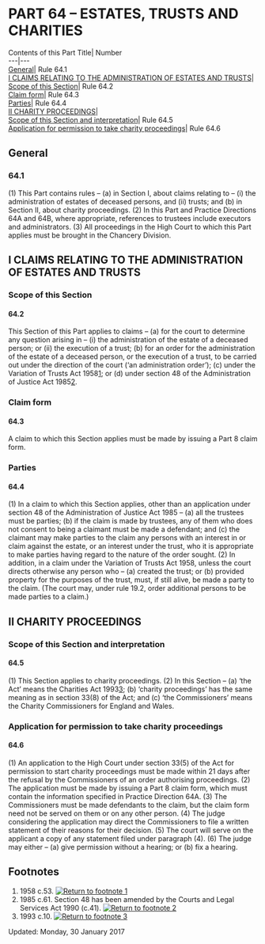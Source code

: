 # PART 64 – ESTATES, TRUSTS AND CHARITIES
Contents of this Part 
Title| Number  
---|---  
[General](https://www.justice.gov.uk/courts/procedure-rules/civil/rules/part64#IDA5RNCC)| Rule 64.1  
[I CLAIMS RELATING TO THE ADMINISTRATION OF ESTATES AND TRUSTS](https://www.justice.gov.uk/courts/procedure-rules/civil/rules/part64#IDAXUNCC)|   
[Scope of this Section](https://www.justice.gov.uk/courts/procedure-rules/civil/rules/part64#IDA4UNCC)| Rule 64.2  
[Claim form](https://www.justice.gov.uk/courts/procedure-rules/civil/rules/part64#IDA0XNCC)| Rule 64.3  
[Parties](https://www.justice.gov.uk/courts/procedure-rules/civil/rules/part64#IDARA0HC)| Rule 64.4  
[II CHARITY PROCEEDINGS](https://www.justice.gov.uk/courts/procedure-rules/civil/rules/part64#IDASD0HC)|   
[Scope of this Section and interpretation](https://www.justice.gov.uk/courts/procedure-rules/civil/rules/part64#IDAZD0HC)| Rule 64.5  
[Application for permission to take charity proceedings](https://www.justice.gov.uk/courts/procedure-rules/civil/rules/part64#IDA2F0HC)| Rule 64.6  
## General
### 64.1
(1) This Part contains rules –
(a) in Section I, about claims relating to –
(i) the administration of estates of deceased persons, and
(ii) trusts; and
(b) in Section II, about charity proceedings.
(2) In this Part and Practice Directions 64A and 64B, where appropriate, references to trustees include executors and administrators.
(3) All proceedings in the High Court to which this Part applies must be brought in the Chancery Division.
## I CLAIMS RELATING TO THE ADMINISTRATION OF ESTATES AND TRUSTS
### Scope of this Section
#### 64.2
This Section of this Part applies to claims –
(a) for the court to determine any question arising in –
(i) the administration of the estate of a deceased person; or
(ii) the execution of a trust;
(b) for an order for the administration of the estate of a deceased person, or the execution of a trust, to be carried out under the direction of the court (‘an administration order’);
(c) under the Variation of Trusts Act 1958[1](https://www.justice.gov.uk/courts/procedure-rules/civil/rules/part64#f1001); or
(d) under section 48 of the Administration of Justice Act 1985[2](https://www.justice.gov.uk/courts/procedure-rules/civil/rules/part64#f1002).
### Claim form
#### 64.3
A claim to which this Section applies must be made by issuing a Part 8 claim form.
### Parties
#### 64.4
(1) In a claim to which this Section applies, other than an application under section 48 of the Administration of Justice Act 1985 –
(a) all the trustees must be parties;
(b) if the claim is made by trustees, any of them who does not consent to being a claimant must be made a defendant; and
(c) the claimant may make parties to the claim any persons with an interest in or claim against the estate, or an interest under the trust, who it is appropriate to make parties having regard to the nature of the order sought.
(2) In addition, in a claim under the Variation of Trusts Act 1958, unless the court directs otherwise any person who –
(a) created the trust; or
(b) provided property for the purposes of the trust,
must, if still alive, be made a party to the claim.
(The court may, under rule 19.2, order additional persons to be made parties to a claim.)
## II CHARITY PROCEEDINGS
### Scope of this Section and interpretation
#### 64.5
(1) This Section applies to charity proceedings.
(2) In this Section –
(a) ‘the Act’ means the Charities Act 1993[3](https://www.justice.gov.uk/courts/procedure-rules/civil/rules/part64#f1003);
(b) ‘charity proceedings’ has the same meaning as in section 33(8) of the Act; and
(c) ‘the Commissioners’ means the Charity Commissioners for England and Wales.
### Application for permission to take charity proceedings
#### 64.6
(1) An application to the High Court under section 33(5) of the Act for permission to start charity proceedings must be made within 21 days after the refusal by the Commissioners of an order authorising proceedings.
(2) The application must be made by issuing a Part 8 claim form, which must contain the information specified in Practice Direction 64A.
(3) The Commissioners must be made defendants to the claim, but the claim form need not be served on them or on any other person.
(4) The judge considering the application may direct the Commissioners to file a written statement of their reasons for their decision.
(5) The court will serve on the applicant a copy of any statement filed under paragraph (4).
(6) The judge may either –
(a) give permission without a hearing; or
(b) fix a hearing.
## Footnotes
1. 1958 c.53.
[![Return to footnote 1](https://www.justice.gov.uk/__data/assets/image/0009/18387/back_icon.gif)](https://www.justice.gov.uk/courts/procedure-rules/civil/rules/part64#backf1001)
2. 1985 c.61. Section 48 has been amended by the Courts and Legal Services Act 1990 (c.41). 
[![Return to footnote 2](https://www.justice.gov.uk/__data/assets/image/0009/18387/back_icon.gif)](https://www.justice.gov.uk/courts/procedure-rules/civil/rules/part64#backf1002)
3. 1993 c.10.
[![Return to footnote 3](https://www.justice.gov.uk/__data/assets/image/0009/18387/back_icon.gif)](https://www.justice.gov.uk/courts/procedure-rules/civil/rules/part64#backf1003)

Updated: Monday, 30 January 2017
